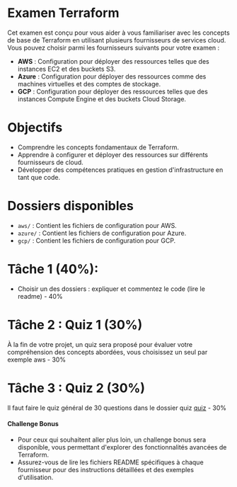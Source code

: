 # Examen Terraform 

Cet examen est conçu pour vous aider à vous familiariser avec les concepts de base de Terraform en utilisant plusieurs fournisseurs de services cloud. Vous pouvez choisir parmi les fournisseurs suivants pour votre examen :

- **AWS** : Configuration pour déployer des ressources telles que des instances EC2 et des buckets S3.
- **Azure** : Configuration pour déployer des ressources comme des machines virtuelles et des comptes de stockage.
- **GCP** : Configuration pour déployer des ressources telles que des instances Compute Engine et des buckets Cloud Storage.

# Objectifs

- Comprendre les concepts fondamentaux de Terraform.
- Apprendre à configurer et déployer des ressources sur différents fournisseurs de cloud.
- Développer des compétences pratiques en gestion d'infrastructure en tant que code.

# Dossiers disponibles

- `aws/` : Contient les fichiers de configuration pour AWS.
- `azure/` : Contient les fichiers de configuration pour Azure.
- `gcp/` : Contient les fichiers de configuration pour GCP.

# Tâche 1 (40%):
- Choisir un des dossiers : expliquer et commentez le code (lire le readme) - 40%

# Tâche 2 : Quiz 1 (30%)

À la fin de votre projet, un quiz sera proposé pour évaluer votre compréhension des concepts abordées, vous choisissez un seul par exemple aws - 30%

# Tâche 3 :  Quiz 2 (30%)

Il faut faire le quiz général de 30 questions dans le dossier quiz [quiz](#01-quiz-01.md) - 30%

#### Challenge Bonus

- Pour ceux qui souhaitent aller plus loin, un challenge bonus sera disponible, vous permettant d'explorer des fonctionnalités avancées de Terraform.
- Assurez-vous de lire les fichiers README spécifiques à chaque fournisseur pour des instructions détaillées et des exemples d'utilisation.
